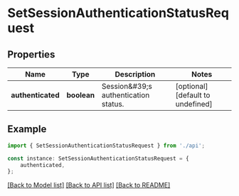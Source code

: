 # SetSessionAuthenticationStatusRequest


## Properties

Name | Type | Description | Notes
------------ | ------------- | ------------- | -------------
**authenticated** | **boolean** | Session\&#39;s authentication status. | [optional] [default to undefined]

## Example

```typescript
import { SetSessionAuthenticationStatusRequest } from './api';

const instance: SetSessionAuthenticationStatusRequest = {
    authenticated,
};
```

[[Back to Model list]](../README.md#documentation-for-models) [[Back to API list]](../README.md#documentation-for-api-endpoints) [[Back to README]](../README.md)
